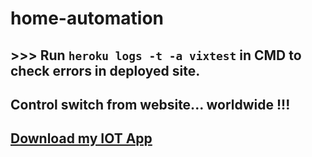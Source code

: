# home-automation

## >>> Run `heroku logs -t -a vixtest` in CMD to check errors in deployed site.

## Control switch from website... worldwide !!!

## [Download my IOT App](https://github.com/imvickykumar999/home-automation/raw/main/Android/app-debug.apk)
